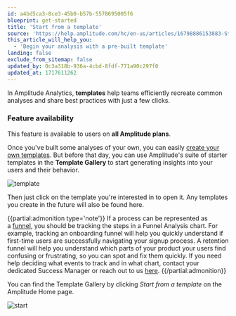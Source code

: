 ```yaml
---
id: a4bd5ca3-8ce3-45b0-b57b-5578695005f6
blueprint: get-started
title: 'Start from a template'
source: 'https://help.amplitude.com/hc/en-us/articles/16798886153883-Start-from-a-template'
this_article_will_help_you:
  - 'Begin your analysis with a pre-built template'
landing: false
exclude_from_sitemap: false
updated_by: 0c3a318b-936a-4cbd-8fdf-771a90c297f0
updated_at: 1717611262
---
```

In Amplitude Analytics, **templates** help teams efficiently recreate common analyses and share best practices with just a few clicks.

### Feature availability

This feature is available to users on **all Amplitude plans**.

Once you've built some analyses of your own, you can easily [create your own templates](/docs/analytics/templates). But before that day, you can use Amplitude's suite of starter templates in the **Template Gallery** to start generating insights into your users and their behavior.

![template](/docs/output/img/get-started/template.png)

Then just click on the template you're interested in to open it. Any templates you create in the future will also be found here.

{{partial:admonition type='note'}}
If a process can be represented as a [funnel](/docs/analytics/charts/funnel-analysis/funnel-analysis-get-the-most), you should be tracking the steps in a Funnel Analysis chart. For example, tracking an onboarding funnel will help you quickly understand if first-time users are successfully navigating your signup process. A retention funnel will help you understand which parts of your product your users find confusing or frustrating, so you can spot and fix them quickly. If you need help deciding what events to track and in what chart, contact your dedicated Success Manager or reach out to us [here](https://help.amplitude.com/hc/en-us/requests/new).
{{/partial:admonition}}

You can find the Template Gallery by clicking *Start from a template* on the Amplitude Home page.

![start](/docs/output/img/get-started/start.png)
